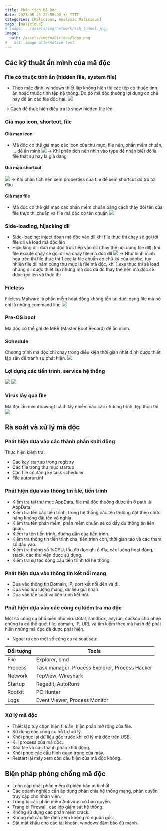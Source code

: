 ```yaml
---
title: Phân tích Mã Độc 
date: 2023-06-25 22:50:30 +/-TTTT
categories: [Malicious, Analysic Malicious]
tags: [malicious] 
# image: ../assets/img/network/ssh_tunnel.jpg
image:
  path: /assets/img/malicious/logo.png
#   alt: image alternative text
---
```


## **Các kỹ thuật ẩn mình của mã độc**
### File có thuộc tính ẩn (hidden file, system file)
- Theo mặc định, windows thiết lập không hiện thị các tệp có thuộc tính ẩn hoặc thuộc tính tệp hệ thống. Do đó mã độc thường lợi dụng cơ chế này để ẩn các file độc hại.
![](/assets/img/malicious/hide_extension.png)

-> Cách để thực hiện điều tra là show hidden file lên
### Giả mạo icon, shortcut, file
#### Giả mạo icon
- Mã độc có thể giả mạo các icon của thư mục, file nén, phần mềm chuẩn, ... để ẩn mình
![](/assets/img/malicious/icon_fake.png)
-> Khi phân tích nên nhìn vào type để nhận biết đó là file thật sự hay là giả dạng
#### Giả mạo shortcut
![](/assets/img/malicious/shortcut_fake.png)
-> Khi phân tích nên xem properties của file để xem shortcut đó trỏ tới đâu
#### Giả mạo file
- Mã độc có thể giả mạo các phần mềm chuẩn bằng cách thay đổi tên của file thực thi chuẩn và file mã độc có tên chuẩn
![](/assets/img/malicious/file_fake.png)
### Side-loading, hijacking dll
- Side-loading: inject đoạn mã độc vào dll khi file thực thi chạy sẽ gọi tới file dll và load mã độc lên
- Hijacking dll: đưa mã độc trực tiếp vào dll (thay thế nội dung file dll), khi file excute chạy sẽ gọi dll và chạy file mã độc dll
![](/assets/img/malicious/hijackingdll.png)
-> Như hình minh họa trên thì file thực thi 1.exe là file chuẩn có chữ ký của adobe, tuy nhiên file dll nằm cùng thư mục là file mã độc, khi 1.exe thực thi sẽ load những dll được thiết lập nhưng mã độc đã đc thay thế nên mã độc sẽ được gọi lên và thực thi

### Fileless
Fileless Malware là phần mềm hoạt động không tồn tại dưới dạng file mà nó chỉ là những command line
![](/assets/img/malicious/fileless.png)

### Pre-OS boot
 Mã dộc có thể ghi đè MBR (Master Boot Record) để ẩn mình.
### Schedule
 Chương trình mã độc chỉ chạy trong điều kiện thời gian nhất định được thiết lập sẵn để tránh sự phát hiện.
![](/assets/img/malicious/schedule.png)
### Lợi dụng các tiến trình, service hệ thống 
![](/assets/img/malicious/service.png)
![](/assets/img/malicious/service2.png)

### Virus lây qua file
  Mã độc ẩn minhfbawngf cách lấy nhiễm vào các chương trình, tệp thực thi.
![](/assets/img/malicious/virus.png)

## **Rà soát và xử lý mã độc**
### Phát hiện dựa vào các thành phần khởi động
 Thực hiện kiểm tra:
 + Các key startup trong registry
 + Các file trong thư mục startup
 + Các file có đăng ký task scheduler
 + File autorun.inf

### Phát hiện dựa vào thông tin file, tiến trình
- Kiểm tra tại thư mục AppData, file mã độc thường được ẩn ở path là AppData.
- Kiểm tra tên các tiến trình, trong hệ thống các tên thường đặt theo chức năng không đặt tên vô nghĩa.
- Kiểm tra tên phần mềm, phần mềm chuẩn sẽ có đầy đủ thông tin liên quan.
- Kiểm ta tên tiến trình, đường dẫn của tiến trình.
- Kiểm tra thông tin tiến trình cha, tiến trình con, thời gian tạo và các tham số đầu vào.
- Kiểm tra thông số %CPU, tốc độ dọc ghi ổ đĩa, các luông hoạt động, stack, các thư viện được sử dụng.
- Kiểm tra sự tác động cảu tiến trình tới hệ thống.

### Phát hiện dựa vào thông tin kết nối mạng
- Dựa vào thông tin Domain, IP, port kết nối đến và đi.
- Dựa vào lưu lượng mạng, dữ liệu gửi nhận.
- Dựa vào tần suất và tiến trình kết nối.

### Phát hiện dựa vào các công cụ kiểm tra mã độc
 Một số công cụ phổ biến như virustotal, sandbox, anyrun, cuckoo cho phép chúng ta có thể quét file, domain, IP, URL và tìm kiếm theo mã hash để phát hiện những mã đọc đã được phát hiện.
- Ngoài ra còn một số công cụ rà soát sau:

| Đối tượng | Tools                                          |
| --------- | ---------------------------------------------- |
| File      | Explorer, cmd                                  |
| Process   | Task manager, Process Explorer, Process Hacker |
| Network   | TcpView, Wireshark                             |
| Startup   | Regedit, AutoRuns                              |
| Rootkit   | PC Hunter                                      |
| Logs      | Event Viewer, Process Monitor                  |


### Xử lý mã độc
- Thiết lập tùy chọn hiện file ẩn, hiện phần mở rộng của file.
- Sử dụng các công cụ hỗ trợ xử lý.
- Khôi phục lại dữ liệu gốc trước khi xử lý mã độc trên USB.
- Kill process của mã độc.
- Xóa file và các thành phần khởi động.
- Khôi phục các cấu hình quan trọng của máy.
- Restart lại máy xem còn dấu hiện của mã độc không.


## Biện pháp phòng chống mã độc
- Luôn cập nhật phần mềm ở phiên bản mới nhất.
- Các doanh nghiệp cần áp dụng phân chia hệ thống mạng, phân quyền truy cập cho nhân viên.
- Trang bị các phần mềm Antivirus có bản quyền.
- Trang bị Firewall, các lớp giám sát hệ thống.
- Không sử dụng các phần mềm crack.
- Không mở các file đính kèm không rõ nguồn gốc.
- Đặt mật khẩu cho các tài khoản, windows đảm bảo đủ mạnh.

